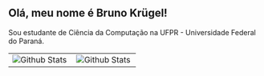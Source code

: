 ## Olá, meu nome é Bruno Krügel!

Sou estudante de Ciência da Computação na UFPR - Universidade Federal do Paraná.

<table>
  <tr>
    <td>
      <img
        align="left"
        src="https://github-readme-stats.vercel.app/api?username=bk304&theme=dark&hide_border=false&include_all_commits=true"
        alt="Github Stats"
      />
    </td>
    <td>
      <img
        align="left"
        src="https://github-readme-stats.vercel.app/api/top-langs/?username=bk304&theme=dark&hide_border=false&include_all_commits=true&count_private=true&layout=compact"
        alt="Github Stats"
      />
    </td>
  </tr>
</table>
